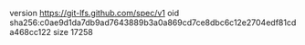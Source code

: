 version https://git-lfs.github.com/spec/v1
oid sha256:c0ae9d1da7db9ad7643889b3a0a869cd7ce8dbc6c12e2704edf81cda468cc122
size 17258
